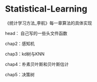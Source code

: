 # Statistical-Learning

《统计学习方法_李航》每一章算法的具体实现

head： 自己写的一些头文件函数

chap2：感知机

chap3：kd树与KNN

chap4：朴素贝叶斯和贝叶斯估计

chap5：决策树